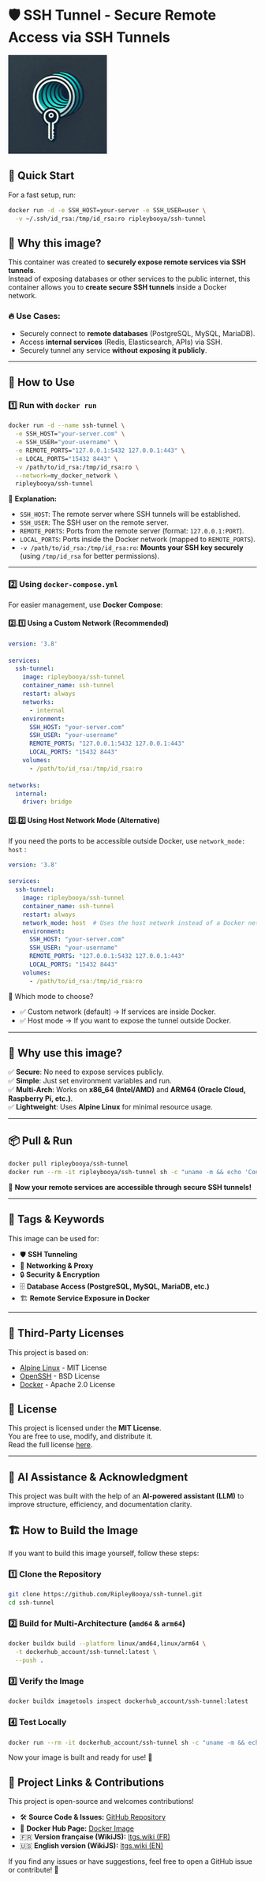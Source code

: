 # 🛡️ SSH Tunnel - Secure Remote Access via SSH Tunnels
<p align="left">
  <img src="https://raw.githubusercontent.com/RipleyBooya/ssh-tunnel/refs/heads/main/ssh-tunnel.webp" alt="SSH Tunnel Logo" width="200"/>
</p>

## 🚀 **Quick Start**
For a fast setup, run:
```sh
docker run -d -e SSH_HOST=your-server -e SSH_USER=user \
  -v ~/.ssh/id_rsa:/tmp/id_rsa:ro ripleybooya/ssh-tunnel
```

## 📌 Why this image?
This container was created to **securely expose remote services via SSH tunnels**.  
Instead of exposing databases or other services to the public internet, this container allows you to **create secure SSH tunnels** inside a Docker network.  

### 🔥 **Use Cases:**
- Securely connect to **remote databases** (PostgreSQL, MySQL, MariaDB).
- Access **internal services** (Redis, Elasticsearch, APIs) via SSH.
- Securely tunnel any service **without exposing it publicly**.

---

## 🚀 How to Use

### **1️⃣ Run with `docker run`**
```sh
docker run -d --name ssh-tunnel \
  -e SSH_HOST="your-server.com" \
  -e SSH_USER="your-username" \
  -e REMOTE_PORTS="127.0.0.1:5432 127.0.0.1:443" \
  -e LOCAL_PORTS="15432 8443" \
  -v /path/to/id_rsa:/tmp/id_rsa:ro \
  --network=my_docker_network \
  ripleybooya/ssh-tunnel
```

📌 **Explanation:**
- `SSH_HOST`: The remote server where SSH tunnels will be established.
- `SSH_USER`: The SSH user on the remote server.
- `REMOTE_PORTS`: Ports from the remote server (format: `127.0.0.1:PORT`).
- `LOCAL_PORTS`: Ports inside the Docker network (mapped to `REMOTE_PORTS`).
- `-v /path/to/id_rsa:/tmp/id_rsa:ro`: **Mounts your SSH key securely** (using `/tmp/id_rsa` for better permissions).

---

### **2️⃣ Using `docker-compose.yml`**
For easier management, use **Docker Compose**:

#### **2️⃣.1️⃣ Using a Custom Network (Recommended)**
```yaml
version: '3.8'

services:
  ssh-tunnel:
    image: ripleybooya/ssh-tunnel
    container_name: ssh-tunnel
    restart: always
    networks:
      - internal
    environment:
      SSH_HOST: "your-server.com"
      SSH_USER: "your-username"
      REMOTE_PORTS: "127.0.0.1:5432 127.0.0.1:443"
      LOCAL_PORTS: "15432 8443"
    volumes:
      - /path/to/id_rsa:/tmp/id_rsa:ro

networks:
  internal:
    driver: bridge
```

#### **2️⃣.2️⃣ Using Host Network Mode (Alternative)**
If you need the ports to be accessible outside Docker, use `network_mode: host` :

```yaml
version: '3.8'

services:
  ssh-tunnel:
    image: ripleybooya/ssh-tunnel
    container_name: ssh-tunnel
    restart: always
    network_mode: host  # Uses the host network instead of a Docker network
    environment:
      SSH_HOST: "your-server.com"
      SSH_USER: "your-username"
      REMOTE_PORTS: "127.0.0.1:5432 127.0.0.1:443"
      LOCAL_PORTS: "15432 8443"
    volumes:
      - /path/to/id_rsa:/tmp/id_rsa:ro
```
📌 Which mode to choose?

 - ✅ Custom network (default) → If services are inside Docker.
 - ✅ Host mode → If you want to expose the tunnel outside Docker.

---

## 📌 **Why use this image?**
✅ **Secure**: No need to expose services publicly.  
✅ **Simple**: Just set environment variables and run.  
✅ **Multi-Arch**: Works on **x86_64 (Intel/AMD)** and **ARM64 (Oracle Cloud, Raspberry Pi, etc.)**.  
✅ **Lightweight**: Uses **Alpine Linux** for minimal resource usage.  

---

## 📦 Pull & Run
```sh
docker pull ripleybooya/ssh-tunnel
docker run --rm -it ripleybooya/ssh-tunnel sh -c "uname -m && echo 'Container is working'"
```

🚀 **Now your remote services are accessible through secure SSH tunnels!**

---

## 🔖 Tags & Keywords
This image can be used for:
- 🛡️ **SSH Tunneling**
- 🔌 **Networking & Proxy**
- 🔒 **Security & Encryption**
- 🗄️ **Database Access (PostgreSQL, MySQL, MariaDB, etc.)**
- 🏗️ **Remote Service Exposure in Docker**

---

## 📜 Third-Party Licenses
This project is based on:
- [Alpine Linux](https://www.alpinelinux.org/) - MIT License
- [OpenSSH](https://www.openssh.com/) - BSD License
- [Docker](https://www.docker.com/) - Apache 2.0 License

## 📜 License
This project is licensed under the **MIT License**.  
You are free to use, modify, and distribute it.  
Read the full license [here](https://opensource.org/licenses/MIT).

---

## 🤖 AI Assistance & Acknowledgment
This project was built with the help of an **AI-powered assistant (LLM)** to improve structure, efficiency, and documentation clarity.


## 🏗️ How to Build the Image

If you want to build this image yourself, follow these steps:

### **1️⃣ Clone the Repository**
```sh
git clone https://github.com/RipleyBooya/ssh-tunnel.git
cd ssh-tunnel
```

### **2️⃣ Build for Multi-Architecture (`amd64` & `arm64`)**
```sh
docker buildx build --platform linux/amd64,linux/arm64 \
  -t dockerhub_account/ssh-tunnel:latest \
  --push .
```

### **3️⃣ Verify the Image**
```sh
docker buildx imagetools inspect dockerhub_account/ssh-tunnel:latest
```

### **4️⃣ Test Locally**
```sh
docker run --rm -it dockerhub_account/ssh-tunnel sh -c "uname -m && echo 'Container is running successfully'"
```

Now your image is built and ready for use! 🚀


## 🔗 Project Links & Contributions
This project is open-source and welcomes contributions!  

- 🛠 **Source Code & Issues:** [GitHub Repository](https://github.com/RipleyBooya/ssh-tunnel)  
- 🐳 **Docker Hub Page:** [Docker Image](https://hub.docker.com/r/ripleybooya/ssh-tunnel)  
- 🇫🇷 **Version française (WikiJS):** [ltgs.wiki (FR)](https://ltgs.wiki/en/InfoTech/Virt/Docker/ssh-tunnel) 
- 🇺🇸 **English version (WikiJS):** [ltgs.wiki (EN)](https://ltgs.wiki/fr/InfoTech/Virt/Docker/ssh-tunnel) 

If you find any issues or have suggestions, feel free to open a GitHub issue or contribute! 🚀  
